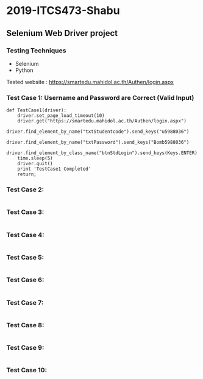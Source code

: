 # 2019-ITCS473-Shabu
## Selenium Web Driver project
### Testing Techniques
* Selenium
* Python

Tested website : https://smartedu.mahidol.ac.th/Authen/login.aspx

### Test Case 1: Username and Password are Correct (Valid Input)
```
def TestCase1(driver):
    driver.set_page_load_timeout(10)
    driver.get("https://smartedu.mahidol.ac.th/Authen/login.aspx")
    driver.find_element_by_name("txtStudentcode").send_keys("u5988036")
    driver.find_element_by_name("txtPassword").send_keys("Bomb5988036")
    driver.find_element_by_class_name("btnStdLogin").send_keys(Keys.ENTER)
    time.sleep(5)
    driver.quit()
    print 'TestCase1 Completed'
    return;
```
### Test Case 2: 
```
```

### Test Case 3: 
```
```

### Test Case 4: 
```
```

### Test Case 5: 
```
```

### Test Case 6:
```
```

### Test Case 7:
```
```

### Test Case 8:
```
```

### Test Case 9:
```
```

### Test Case 10:
```
```
